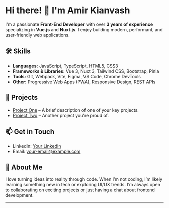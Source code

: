 # Hi there! 👋 I'm Amir Kianvash

I'm a passionate **Front-End Developer** with over **3 years of experience** specializing in **Vue.js** and **Nuxt.js**. I enjoy building modern, performant, and user-friendly web applications.

## 🛠 Skills

- **Languages:** JavaScript, TypeScript, HTML5, CSS3
- **Frameworks & Libraries:** Vue 3, Nuxt 3, Tailwind CSS, Bootstrap, Pinia
- **Tools:** Git, Webpack, Vite, Figma, VS Code, Chrome DevTools
- **Other:** Progressive Web Apps (PWA), Responsive Design, REST APIs

## 🚀 Projects

- [Project One](#) – A brief description of one of your key projects.
- [Project Two](#) – Another project you're proud of.

## 📫 Get in Touch

- LinkedIn: [Your LinkedIn](#)
- Email: [your-email@example.com](mailto:your-email@example.com)

## 💬 About Me

I love turning ideas into reality through code. When I’m not coding, I’m likely learning something new in tech or exploring UI/UX trends. I’m always open to collaborating on exciting projects or just having a chat about frontend development.

---


